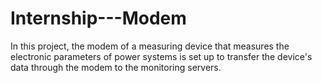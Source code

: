 # Internship---Modem
 In this project, the modem of a measuring device that measures the electronic parameters of power systems is set up to transfer the device's data through the modem to the monitoring servers.
